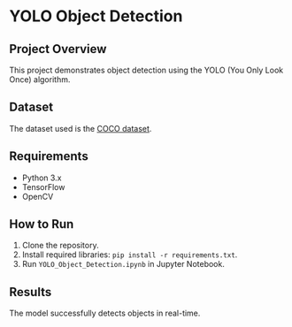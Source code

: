 # YOLO Object Detection

## Project Overview
This project demonstrates object detection using the YOLO (You Only Look Once) algorithm.

## Dataset
The dataset used is the [COCO dataset](http://cocodataset.org/).

## Requirements
- Python 3.x
- TensorFlow
- OpenCV

## How to Run
1. Clone the repository.
2. Install required libraries: `pip install -r requirements.txt`.
3. Run `YOLO_Object_Detection.ipynb` in Jupyter Notebook.

## Results
The model successfully detects objects in real-time.
